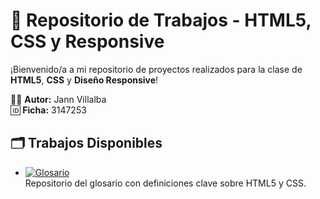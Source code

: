 # 📁 Repositorio de Trabajos - HTML5, CSS y Responsive

¡Bienvenido/a a mi repositorio de proyectos realizados para la clase de **HTML5**, **CSS** y **Diseño Responsive**!

🧑‍💻 **Autor:** Jann Villalba  
🆔 **Ficha:** 3147253  

## 🗂 Trabajos Disponibles

- [![Glosario](https://img.shields.io/badge/Ver_Glosario-%F0%9F%93%9D-green?style=flat-square)](https://github.com/JannVillalba/sena_html_y_css/tree/Glosario)  
  Repositorio del glosario con definiciones clave sobre HTML5 y CSS.


